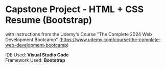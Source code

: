 # Capstone Project - HTML + CSS Resume (Bootstrap)
with instructions from the Udemy's Course "The Complete 2024 Web Development Bootcamp" (https://www.udemy.com/course/the-complete-web-development-bootcamp)

IDE Used: **Visual Studio Code**
<br>
Framework Used: **Bootstrap**
